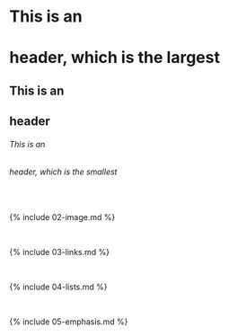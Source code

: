 # This is an <h1> header, which is the largest

## This is an <h2> header

###### This is an <h6> header, which is the smallest


<br>

{% include 02-image.md %}

<br>

{% include 03-links.md %}

<br>

{% include 04-lists.md %}

<br>

{% include 05-emphasis.md %}